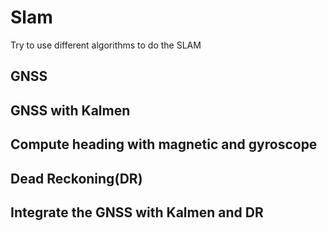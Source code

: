 # Slam
Try to use different algorithms to do the SLAM

## GNSS
## GNSS with Kalmen
## Compute heading with magnetic and gyroscope
## Dead Reckoning(DR)
## Integrate the GNSS with Kalmen and DR
